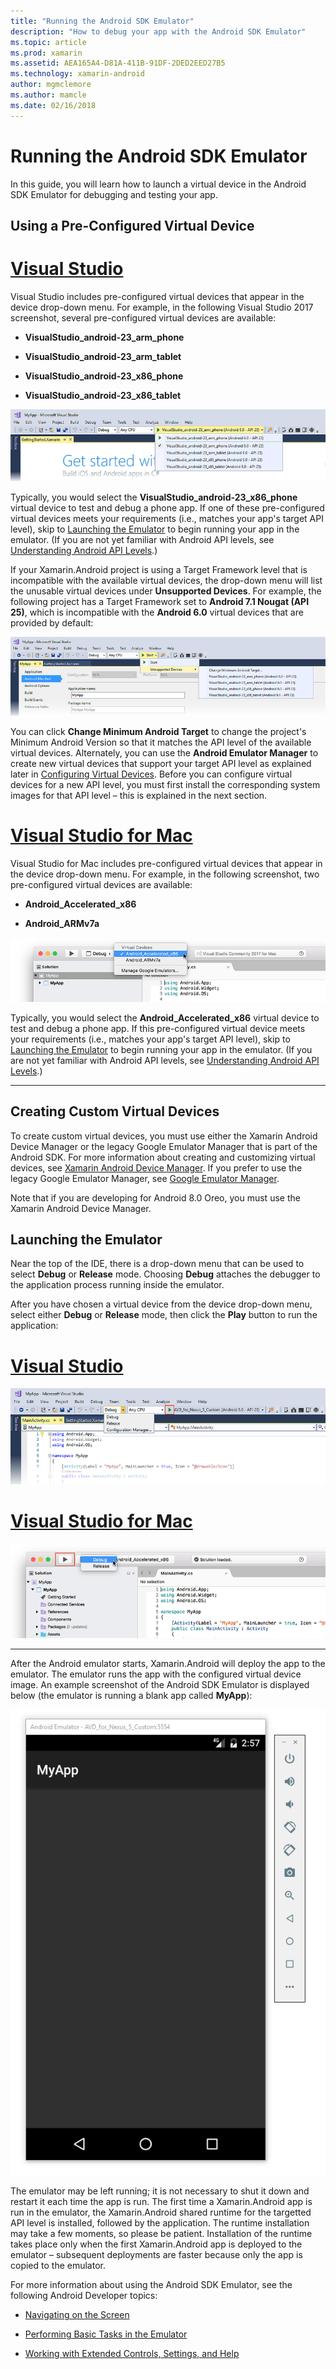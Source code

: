 ```yaml
---
title: "Running the Android SDK Emulator"
description: "How to debug your app with the Android SDK Emulator"
ms.topic: article
ms.prod: xamarin
ms.assetid: AEA165A4-D81A-411B-91DF-2DED2EED27B5
ms.technology: xamarin-android
author: mgmclemore
ms.author: mamcle
ms.date: 02/16/2018
---
```


# Running the Android SDK Emulator

In this guide, you will learn how to launch a virtual device in the
Android SDK Emulator for debugging and testing your app.

## Using a Pre-Configured Virtual Device

# [Visual Studio](#tab/vswin)

Visual Studio includes pre-configured virtual devices that appear in
the device drop-down menu. For example, in the following Visual Studio
2017 screenshot, several pre-configured virtual devices are available:

-   **VisualStudio\_android-23\_arm\_phone**

-   **VisualStudio\_android-23\_arm\_tablet**

-   **VisualStudio\_android-23\_x86\_phone** 

-   **VisualStudio\_android-23\_x86\_tablet** 

[ ![Virtual devices](running-the-emulator-images/win/01-virtual-devices-sml.png)](running-the-emulator-images/win/01-virtual-devices.png)

Typically, you would select the **VisualStudio\_android-23\_x86\_phone**
virtual device to test and debug a phone app. If one of these
pre-configured virtual devices meets your requirements (i.e., matches
your app's target API level), skip to
[Launching the Emulator](#launching) to begin running your app in the
emulator. (If you are not yet familiar with Android API levels, see
[Understanding Android API Levels](~/android/app-fundamentals/android-api-levels.md).)

If your Xamarin.Android project is using a Target Framework level
that is incompatible with the available virtual devices, the drop-down
menu will list the unusable virtual devices under **Unsupported
Devices**. 
For example, the following project has a Target Framework set to
**Android 7.1 Nougat (API 25)**, which is incompatible with the
**Android 6.0** virtual devices that are provided by default:

[ ![Incompatible virtual device](running-the-emulator-images/win/02-incompatible-level-sml.png)](running-the-emulator-images/win/02-incompatible-level.png)

You can click **Change Minimum Android Target** to change the project's
Minimum Android Version so that it matches the API level of the
available virtual devices. Alternately, you can use the **Android
Emulator Manager** to create new virtual devices that support your
target API level as explained later in
[Configuring Virtual Devices](#virtualdevice). Before you can configure
virtual devices for a new API level, you must first install the
corresponding system images for that API level &ndash; this is
explained in the next section.

# [Visual Studio for Mac](#tab/vsmac)

Visual Studio for Mac includes pre-configured virtual devices that
appear in the device drop-down menu. For example, in the following
screenshot, two pre-configured virtual devices are available:

-   **Android\_Accelerated\_x86**

-   **Android\_ARMv7a**

[ ![Virtual devices](running-the-emulator-images/mac/01-virtual-devices-sml.png)](running-the-emulator-images/mac/01-virtual-devices.png)

Typically, you would select the **Android\_Accelerated\_x86**
virtual device to test and debug a phone app. If this
pre-configured virtual device meets your requirements (i.e., matches
your app's target API level), skip to
[Launching the Emulator](#launching) to begin running your app in the
emulator. (If you are not yet familiar with Android API levels, see
[Understanding Android API Levels](~/android/app-fundamentals/android-api-levels.md).)

-----

## Creating Custom Virtual Devices

To create custom virtual devices, you must use either the Xamarin
Android Device Manager or the legacy Google Emulator Manager that is
part of the Android SDK. For more information about creating and
customizing virtual devices, see
[Xamarin Android Device Manager](~/android/get-started/installation/android-emulator/xamarin-device-manager.md).
If you prefer to use the legacy Google Emulator Manager, see
[Google Emulator Manager](~/android/get-started/installation/android-emulator/google-emulator-manager.md).

Note that if you are developing for Android 8.0 Oreo, you must use the
Xamarin Android Device Manager.

<a name="launching" />

## Launching the Emulator

Near the top of the IDE, there is a drop-down menu that can be used to
select **Debug** or **Release** mode. Choosing **Debug** attaches the
debugger to the application process running inside the emulator. 

After you have chosen a virtual device from the device drop-down menu,
select either **Debug** or **Release** mode, then click the **Play**
button to run the application:

# [Visual Studio](#tab/vswin)

[![Debug and Release modes, Play button](running-the-emulator-images/win/17-debug-release-sml.png)](running-the-emulator-images/win/17-debug-release.png)

# [Visual Studio for Mac](#tab/vsmac)

[![Debug and Release modes, Play button](running-the-emulator-images/mac/16-debug-release-sml.png)](running-the-emulator-images/mac/16-debug-release.png)

-----

After the Android emulator starts, Xamarin.Android will deploy the app
to the emulator. The emulator runs the app with the configured virtual
device image. An example screenshot of the Android SDK Emulator is
displayed below (the emulator is running a blank app called **MyApp**):

![Emulator running a blank app](running-the-emulator-images/emulator-running.png)

The emulator may be left running; it is not necessary to shut it down
and restart it each time the app is run. The first time a
Xamarin.Android app is run in the emulator, the Xamarin.Android shared
runtime for the targetted API level is installed, followed by the
application. The runtime installation may take a few moments, so please
be patient. Installation of the runtime takes place only when the first
Xamarin.Android app is deployed to the emulator &ndash; subsequent
deployments are faster because only the app is copied to the emulator.

For more information about using the Android SDK Emulator, see
the following Android Developer topics:

-   [Navigating on the Screen](https://developer.android.com/studio/run/emulator.html#navigate)

-   [Performing Basic Tasks in the Emulator](https://developer.android.com/studio/run/emulator.html#tasks)

-   [Working with Extended Controls, Settings, and Help](https://developer.android.com/studio/run/emulator.html#extended)

